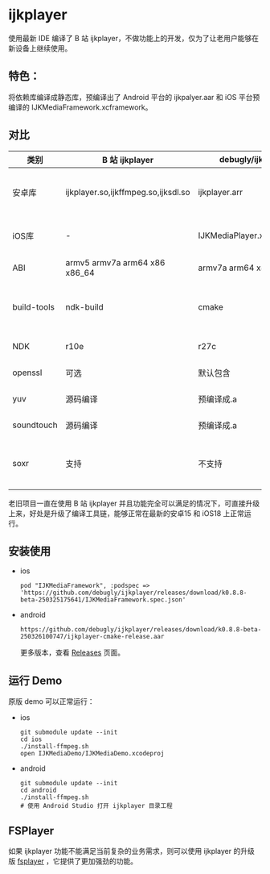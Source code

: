 # ijkplayer

使用最新 IDE 编译了 B 站 ijkplayer，不做功能上的开发，仅为了让老用户能够在新设备上继续使用。

## 特色：

将依赖库编译成静态库，预编译出了 Android 平台的 ijkpalyer.aar 和 iOS 平台预编译的 IJKMediaFramework.xcframework。

## 对比

| 类别          | B 站 ijkplayer                       | debugly/ijkplayer          | 备注                               |
| ----------- | ----------------------------------- | -------------------------- | -------------------------------- |
| 安卓库         | ijkplayer.so,ijkffmpeg.so,ijksdl.so | ijkplayer.arr              | 从三个so缩减成一个arr，内部是一个 ijkpalyer.so |
| iOS库        | -                                   | IJKMediaPlayer.xcframework | 通过 xcframework 分发                |
| ABI         | armv5 armv7a arm64 x86 x86_64       | armv7a arm64 x86 x86_64    | 剔除 armv5 架构                      |
| build-tools | ndk-build                           | cmake                      | 一套cmake支持所有ABI，无须每个 ABI 一个文件夹    |
| NDK         | r10e                                | r27c                       | 使用最新最稳定的 NDK                     |
| openssl     | 可选                                  | 默认包含                       | 升级到了最新 1.1.1w                    |
| yuv         | 源码编译                                | 预编译成.a                     | 升级到了较新的stable分支                  |
| soundtouch  | 源码编译                                | 预编译成.a                     | 升级到了最新 2.3.3                     |
| soxr        | 支持                                  | 不支持                        | 音频重采样库，暂不编译了，有问题时可加上             |

老旧项目一直在使用 B 站 ijkplayer 并且功能完全可以满足的情况下，可直接升级上来，好处是升级了编译工具链，能够正常在最新的安卓15 和 iOS18 上正常运行。

## 安装使用

- ios
  
  ```
  pod "IJKMediaFramework", :podspec => 'https://github.com/debugly/ijkplayer/releases/download/k0.8.8-beta-250325175641/IJKMediaFramework.spec.json'
  ```

- android
  
  ```
  https://github.com/debugly/ijkplayer/releases/download/k0.8.8-beta-250326100747/ijkplayer-cmake-release.aar
  ```
  
  更多版本，查看 [Releases](https://github.com/debugly/ijkplayer/releases) 页面。

## 运行 Demo

原版 demo 可以正常运行：

- ios
  
  ```
  git submodule update --init
  cd ios
  ./install-ffmpeg.sh
  open IJKMediaDemo/IJKMediaDemo.xcodeproj
  ```

- android
  
  ```
  git submodule update --init
  cd android
  ./install-ffmpeg.sh
  # 使用 Android Studio 打开 ijkplayer 目录工程
  ```

## FSPlayer

如果 ijkplayer 功能不能满足当前复杂的业务需求，则可以使用 ijkplayer 的升级版 [fsplayer](https://github.com/debugly/fsplayer) ，它提供了更加强劲的功能。